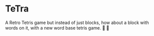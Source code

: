 # TeTra
A Retro Tetris game but instead of just blocks, how about a block with words on it, with a new word base tetris game. 🎉 🎉
